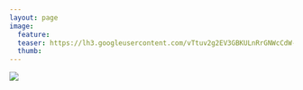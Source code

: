 ```yaml
---
layout: page
image:
  feature:
  teaser: https://lh3.googleusercontent.com/vTtuv2g2EV3GBKULnRrGNWcCdW-7ICDIB3J1OPagi7k=w245-h163-no
  thumb:
---
```


![](https://lh3.googleusercontent.com/X83hqC_hkNOSMpFby-9jz8_chRR_A841fFCO_30aLF4=w800)
